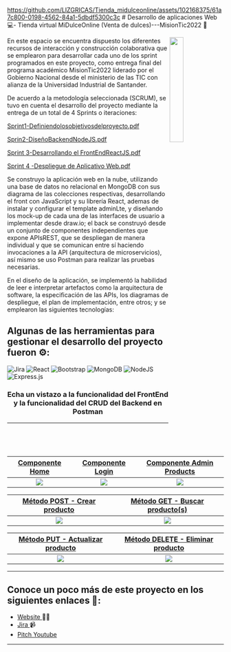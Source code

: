 
https://github.com/LIZGRICAS/Tienda_midulceonline/assets/102168375/61a7c800-0198-4562-84a1-5dbdf5300c3c
﻿# Desarrollo de aplicaciones Web 💻- Tienda virtual MiDulceOnline (Venta de dulces)---MisionTic2022 🚀 

<img align="right" src="https://i.ibb.co/LN0f3tb/Mision-TIC-UIS.png" width="25%" />


En este espacio se encuentra dispuesto los diferentes recursos de interacción y construcción colaborativa que se emplearon para desarrollar cada uno de los sprint programados en este proyecto, como entrega final del programa académico MisionTic2022 liderado por el Gobierno Nacional desde el ministerio de las TIC con alianza de la Universidad Industrial de Santander.

De acuerdo a la metodología seleccionada (SCRUM), se tuvo en  cuenta el desarrollo del proyecto mediante la entrega de un total de 4 Sprints o iteraciones:

[Sprint1-Definiendolosobjetivosdelproyecto.pdf](https://github.com/LIZGRICAS/Tienda_midulceonline/files/12152935/Sprint1-Definiendolosobjetivosdelproyecto.pdf)

[Sprin2-DiseñoBackendNodeJS.pdf](https://github.com/LIZGRICAS/Tienda_midulceonline/files/12152936/Sprin2-DisenoBackendNodeJS.pdf)

[Sprint 3-Desarrollando el FrontEndReactJS.pdf](https://github.com/LIZGRICAS/Tienda_midulceonline/files/12152939/Sprint.3-Desarrollando.el.FrontEndReactJS.pdf)

[Sprint 4 -Despliegue de Aplicativo Web.pdf](https://github.com/LIZGRICAS/Tienda_midulceonline/files/12152940/Sprint.4.-Despliegue.de.Aplicativo.Web.pdf)





Se construyo la aplicación web en la nube, utilizando una base de datos no relacional en MongoDB con sus diagrama de las colecciones respectivas, desarrollando el front con JavaScript y su librería React, ademas de instalar y configurar el template adminLte, y diseñando los mock-up de cada una de las interfaces de usuario a implementar desde draw.io; el back se construyó desde un conjunto de componentes	independientes que	expone	APIsREST, que se despliegan de manera individual y que se comunican entre sí haciendo invocaciones a la API (arquitectura de microservicios), así mismo se uso Postman para realizar las pruebas necesarias.

En el diseño de la aplicación, se implementó la habilidad de leer e interpretar artefactos como la	arquitectura de	software,	la	especificación	de	las	APIs,	los	diagramas	de	despliegue,	el	plan de implementación, entre otros; y se emplearon las siguientes tecnologías:



## Algunas de las herramientas  para gestionar el desarrollo del proyecto fueron ⚙: 

![Jira](https://img.shields.io/badge/jira-%230A0FFF.svg?style=for-the-badge&logo=jira&logoColor=white)
![React](https://img.shields.io/badge/react-%2320232a.svg?style=for-the-badge&logo=react&logoColor=%2361DAFB)
![Bootstrap](https://img.shields.io/badge/bootstrap-%238511FA.svg?style=for-the-badge&logo=bootstrap&logoColor=white)
![MongoDB](https://img.shields.io/badge/MongoDB-4EA94B?style=for-the-badge&logo=mongodb&logoColor=white)
![NodeJS](https://img.shields.io/badge/node.js-6DA55F?style=for-the-badge&logo=node.js&logoColor=white)
![Express.js](https://img.shields.io/badge/express.js-%23404d59.svg?style=for-the-badge&logo=express&logoColor=%2361DAFB)




<h3 align="center">Echa un vistazo a la funcionalidad del FrontEnd y la funcionalidad del CRUD del Backend en Postman</p>

---
| <a href="#" target="_blank">**Componente Home**</a> | <a href="#" target="_blank">**Componente Login**</a> | <a href="#" target="_blank">**Componente Admin Products**</a> |
| :---: | :---: | :---: | 
|<img   align='center'       src="https://github.com/LIZGRICAS/Tienda_midulceonline/assets/102168375/b42f67ca-8405-4184-9fe9-5d5c8c494f43" > | <img align='center' src='https://github.com/LIZGRICAS/Tienda_midulceonline/assets/102168375/c5699f94-cf25-42b8-9647-9be856e0eaa4' > | <img align='center' src='https://github.com/LIZGRICAS/Tienda_midulceonline/assets/102168375/c2caaf35-40ec-47af-aa57-302e99ca63c8' > |

| <a href="#" target="_blank">**Método POST - Crear producto**</a> | <a href="#">**Método GET - Buscar producto(s)**</a> |
| :---: | :---: | 
|<img align='center'  src='https://i.ibb.co/S09z2w6/create.gif'> | <img align='center' src='https://i.ibb.co/ZNkP7Lt/read.gif' > | 

| <a href="#" target="_blank">**Método PUT - Actualizar producto**</a> | <a href="#">**Método DELETE - Eliminar producto**</a> |
| :---: | :---: | 
|  <img align='center'      src='https://github.com/LIZGRICAS/Tienda_midulceonline/assets/102168375/757b4b87-0d26-4131-b6b9-d58daae34f8c'> | <img align='center'  src='https://github.com/LIZGRICAS/Tienda_midulceonline/assets/102168375/537418e2-21a1-4017-8c11-fab49f705038' > | 


---

## Conoce un poco más de este proyecto en los siguientes enlaces 💼: 
- <a href="https://midulceonline.netlify.app/">Website </a> ✍🏾
- <a href="https://lizbethgrisalescastro.atlassian.net/jira/software/projects/U2910/boards/2/backlog">Jira   </a> 📹 
-  <a href="https://youtube.com/watch?v=0VIMADyCCNQ">Pitch Youtube</a> 
---


